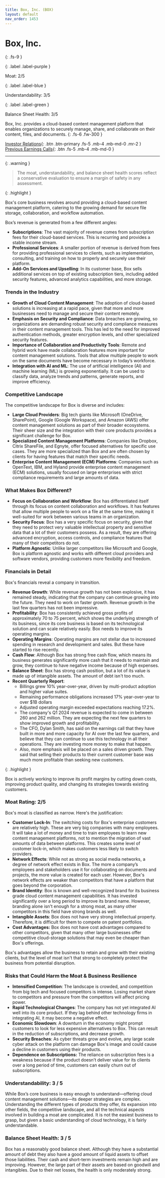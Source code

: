 ```yaml
---
title: Box, Inc. (BOX)
layout: default
nav_order: 1453
---
```


# Box, Inc.
{: .fs-9 }

{: .label .label-purple }

Moat: 2/5

{: .label .label-blue }

Understandability: 3/5

{: .label .label-green }

Balance Sheet Health: 3/5

Box, Inc. provides a cloud-based content management platform that enables organizations to securely manage, share, and collaborate on their content, files, and documents.
{: .fs-6 .fw-300 }

[Investor Relations](https://www.google.com/search?q=BOX+investor+relations){: .btn .btn-primary .fs-5 .mb-4 .mb-md-0 .mr-2 }
[Previous Earnings Calls](https://discountingcashflows.com/company/BOX/transcripts/){: .btn .fs-5 .mb-4 .mb-md-0 }

---

{: .warning }
>The moat, understandability, and balance sheet health scores reflect a conservative evaluation to ensure a margin of safety in any assessment.



{: .highlight }

Box's core business revolves around providing a cloud-based content management platform, catering to the growing demand for secure file storage, collaboration, and workflow automation. 

Box’s revenue is generated from a few different angles:

*   **Subscriptions**: The vast majority of revenue comes from subscription fees for their cloud-based services. This is recurring and provides a stable income stream.
*  **Professional Services**: A smaller portion of revenue is derived from fees for providing professional services to clients, such as implementation, consulting, and training on how to properly and securely use their platform.
*  **Add-On Services and Upselling**: In its customer base, Box sells additional services on top of existing subscription tiers, including added security features, advanced analytics capabilities, and more storage.

### Trends in the Industry

*   **Growth of Cloud Content Management**: The adoption of cloud-based solutions is increasing at a rapid pace, given that more and more businesses need to manage and secure their content remotely.
*   **Emphasis on Security and Compliance**: Data breaches are growing, so organizations are demanding robust security and compliance measures in their content management tools. This has led to the need for improved authentication methods, greater encryption levels, and other specialized security features.
*  **Importance of Collaboration and Productivity Tools**: Remote and hybrid work have made collaboration features more important for content management solutions. Tools that allow multiple people to work on the same documents have become necessary in today’s workforce.
*  **Integration with AI and ML**: The use of artificial intelligence (AI) and machine learning (ML) is growing exponentially. It can be used to classify data, analyze trends and patterns, generate reports, and improve efficiency.

### Competitive Landscape

The competitive landscape for Box is diverse and includes:

*   **Large Cloud Providers**: Big tech giants like Microsoft (OneDrive, SharePoint), Google (Google Workspace), and Amazon (AWS) offer content management solutions as part of their broader ecosystems. Their sheer size and the integration with their core products provides a significant challenge for Box.
*   **Specialized Content Management Platforms**: Companies like Dropbox, Citrix ShareFile, and Egnyte, offer focused alternatives for specific use cases. They are more specialized than Box and are often chosen by clients for having features that match their specific needs.
*   **Enterprise Content Management (ECM) Platforms**: Companies such as OpenText, IBM, and Hyland provide enterprise content management (ECM) solutions, usually focused on large enterprises with strict compliance requirements and large amounts of data.

### What Makes Box Different?

*   **Focus on Collaboration and Workflow**: Box has differentiated itself through its focus on content collaboration and workflows. It has features that allow multiple people to work on a file at the same time, making it well-suited for work between various teams in an organization.
*   **Security Focus**: Box has a very specific focus on security, given that they need to protect very valuable intellectual property and sensitive data that a lot of their customers possess. As a result, they are offering advanced encryption, access controls, and compliance features that many of their competitors do not.
*   **Platform Agnostic**: Unlike larger competitors like Microsoft and Google, Box is platform agnostic and works with different cloud providers and software vendors, providing customers more flexibility and freedom.

### Financials in Detail

Box's financials reveal a company in transition.

*   **Revenue Growth**: While revenue growth has not been explosive, it has remained steady, indicating that the company can continue growing into the future. They need to work on faster growth. Revenue growth in the last few quarters has not been impressive.
*   **Profitability**: Box has consistently achieved gross profits of approximately 70 to 75 percent, which shows the underlying strength of its business, since its core business is based on its technological solution and can scale relatively easily. Box needs to improve its operating margins.
*   **Operating Margins**: Operating margins are not stellar due to increased spending in research and development and sales. But these have started to rise recently.
*   **Cash Flow**: Although Box has strong free cash flow, which means its business generates significantly more cash that it needs to maintain and grow, they continue to have negative income because of high expenses.
*   **Balance Sheet**: Box has strong cash position, but a lot of its value is made up of intangible assets. The amount of debt isn't too much.
*   **Recent Quarterly Report**:
    *   Billings grew 10% year-over-year, driven by multi-product adoption and higher value suites.
    *   Remaining performance obligations increased 17% year-over-year to over $1B dollars
    *   Adjusted operating margin exceeded expectations reaching 17.2%.
    *   The company's Q1 2024 revenue is expected to come in between 260 and 262 million. They are expecting the next few quarters to show improved growth and profitability.
    *   The CFO, Dylan Smith, has said on the earnings call that they have built in more and more capacity for AI over the last few quarters, and believe that they can continue to use this technology in all their operations. They are investing more money to make that happen.
    *   Also, more emphasis will be placed on a sales driven growth. They said that selling their products to their current customer base was much more profitable than seeking new customers.

{: .highlight }

Box is actively working to improve its profit margins by cutting down costs, improving product quality, and changing its strategies towards existing customers.

### Moat Rating: 2/5

Box's moat is classified as narrow. Here's the justification:

*   **Customer Lock-In**: The switching costs for Box's enterprise customers are relatively high. These are very big companies with many employees. It will take a lot of money and time to train employees to learn new content management platforms, not to mention the migration of vast amounts of data between platforms. This creates some level of customer lock-in, which makes customers less likely to switch providers.
*   **Network Effects**: While not as strong as social media networks, a degree of network effect exists in Box. The more a company’s employees and stakeholders use it for collaborating on documents and projects, the more value is created for each user. However, Box's network effects are weaker than competitors that have a platform that goes beyond the corporation.
*   **Brand Identity**: Box is known and well-recognized brand for its business grade cloud content management capabilities. It has invested significantly over a long period to improve its brand name. However, branding alone isn't enough for a strong moat, as many other competitors in this field have strong brands as well.
*   **Intangible Assets**: Box does not have very strong intellectual property. Therefore, it is difficult for them to compete on patent portfolios.
*  **Cost Advantages:** Box does not have cost advantages compared to other competitors, given that many other large businesses offer competitive cloud-storage solutions that may even be cheaper than Box's offerings.

Box's advantages allow the business to retain and grow with their existing clients, but the level of moat isn't that strong to completely protect the business from potential disruption.

### Risks that Could Harm the Moat & Business Resilience

*   **Intensified Competition**: The landscape is crowded, and competition from big tech and focused competitors is intense. Losing market share to competitors and pressure from the competitors will affect pricing power.
*   **Rapid Technological Changes**: The company has not yet integrated AI well into its core product. If they lag behind other technology firms in integrating AI, it may become a negative effect.
*   **Economic Slowdown**: A downturn in the economy might prompt customers to look for less expensive alternatives to Box. This can result in the reduction of subscriptions, and decrease growth.
*   **Security Breaches**: As cyber threats grow and evolve, any large scale cyber attack on the platform can damage Box's image and could cause a decline in customers using their products.
*    **Dependence on Subscriptions:** The reliance on subscription fees is a weakness because if the product doesn’t deliver value for its clients over a long period of time, customers can easily churn out of subscriptions.

### Understandability: 3 / 5

While Box’s core business is easy enough to understand—offering cloud content management solutions—its deeper strategies are complex. Understanding the different types of products they offer, its expansion into other fields, the competitive landscape, and all the technical aspects involved in building a moat are complicated. It is not the easiest business to grasp, but given a basic understanding of cloud technology, it is fairly understandable.

### Balance Sheet Health: 3 / 5
Box has a reasonably good balance sheet. Although they have a substantial amount of debt they also have a good amount of liquid assets to offset those liabilities. Their cash and short-term investments remain high and are improving. However, the large part of their assets are based on goodwill and intangibles. Due to their net losses, the health is only moderately strong.